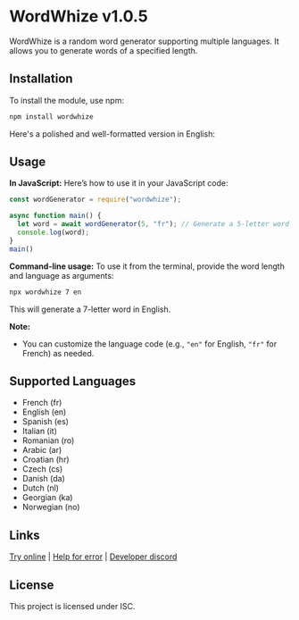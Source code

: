 # WordWhize v1.0.5

WordWhize is a random word generator supporting multiple languages. It allows you to generate words of a specified length.

## Installation

To install the module, use npm:

```bash
npm install wordwhize
```

Here's a polished and well-formatted version in English:

## Usage

**In JavaScript:**
Here’s how to use it in your JavaScript code:

```javascript
const wordGenerator = require("wordwhize");

async function main() {
  let word = await wordGenerator(5, "fr"); // Generate a 5-letter word in French
  console.log(word);
}
main()
```

**Command-line usage:**
To use it from the terminal, provide the word length and language as arguments:

```bash
npx wordwhize 7 en
```

This will generate a 7-letter word in English. 

**Note:**
- You can customize the language code (e.g., `"en"` for English, `"fr"` for French) as needed.

## Supported Languages
- French (fr)
- English (en)
- Spanish (es)
- Italian (it)
- Romanian (ro)
- Arabic (ar)
- Croatian (hr)
- Czech (cs)
- Danish (da)
- Dutch (nl)
- Georgian (ka)
- Norwegian (no)

## Links
[Try online](https://github.com/liveweeeb13/wordwhize-demo/settings/pages) | [Help for error](https://github.com/liveweeeb13/WordWhize/blob/main/README.md) | [Developer discord](https://discordlookup.com/user/790240841598763018)

## License
This project is licensed under ISC.


